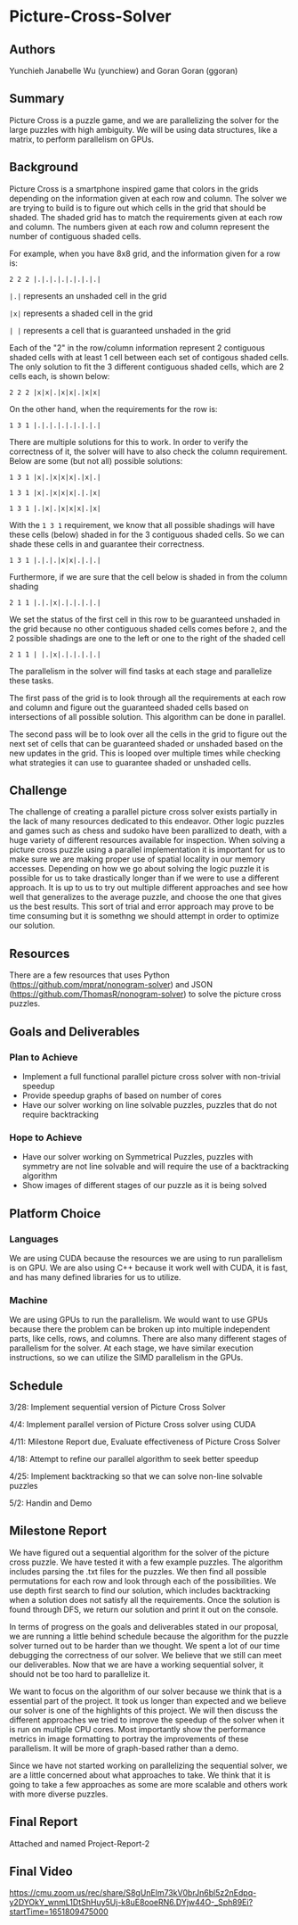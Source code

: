 # Picture-Cross-Solver
## Authors
Yunchieh Janabelle Wu (yunchiew) and Goran Goran (ggoran)

## Summary
Picture Cross is a puzzle game, and we are parallelizing the solver for the large puzzles with high ambiguity. We will be using data structures, like a matrix, to perform parallelism on GPUs.  

## Background
Picture Cross is a smartphone inspired game that colors in the grids depending on the information given at each row and column. The solver we are trying to build is to figure out which cells in the grid that should be shaded. The shaded grid has to match the requirements given at each row and column. The numbers given at each row and column represent the number of contiguous shaded cells. 

For example, when you have 8x8 grid, and the information given for a row is:

`2 2 2 |.|.|.|.|.|.|.|.|`

`|.|` represents an unshaded cell in the grid

`|x|` represents a shaded cell in the grid

`| |` represents a cell that is guaranteed unshaded in the grid

Each of the "2" in the row/column information represent 2 contiguous shaded cells with at least 1 cell between each set of contigous shaded cells. The only solution to fit the 3 different contiguous shaded cells, which are 2 cells each, is shown below:

`2 2 2 |x|x|.|x|x|.|x|x|`

On the other hand, when the requirements for the row is:

`1 3 1 |.|.|.|.|.|.|.|.|`

There are multiple solutions for this to work. In order to verify the correctness of it, the solver will have to also check the column requirement. Below are some  (but not all) possible solutions: 

`1 3 1 |x|.|x|x|x|.|x|.|`

`1 3 1 |x|.|x|x|x|.|.|x|`

`1 3 1 |.|x|.|x|x|x|.|x|`

With the `1 3 1` requirement, we know that all possible shadings will have these cells (below) shaded in for the 3 contiguous shaded cells. So we can shade these cells in and guarantee their correctness.

`1 3 1 |.|.|.|x|x|.|.|.|`

Furthermore, if we are sure that the cell below is shaded in from the column shading

`2 1 1 |.|.|x|.|.|.|.|.|`

We set the status of the first cell in this row to be guaranteed unshaded in the grid because no other contiguous shaded cells comes before `2`, and the 2 possible shadings are one to the left or one to the right of the shaded cell 

`2 1 1 | |.|x|.|.|.|.|.|`

The parallelism in the solver will find tasks at each stage and parallelize these tasks.

The first pass of the grid is to look through all the requirements at each row and column and figure out the guaranteed shaded cells based on intersections of all possible solution. This algorithm can be done in parallel.

The second pass will be to look over all the cells in the grid to figure out the next set of cells that can be guaranteed shaded or unshaded based on the new updates in the grid. This is looped over multiple times while checking what strategies it can use to guarantee shaded or unshaded cells.

## Challenge
The challenge of creating a parallel picture cross solver exists partially in the lack of many resources dedicated to this endeavor. Other logic puzzles and games such as chess and sudoko have been parallized to death, with a huge variety of different resources available for inspection. When solving a picture cross puzzle using a parallel implementation it is important for us to make sure we are making proper use of spatial locality in our memory accesses. Depending on how we go about solving the logic puzzle it is possible for us to take drastically longer than if we were to use a different approach. It is up to us to try out multiple different approaches and see how well that generalizes to the average puzzle, and choose the one that gives us the best results. This sort of trial and error approach may prove to be time consuming but it is somethng we should attempt in order to optimize our solution.

## Resources
There are a few resources that uses Python (https://github.com/mprat/nonogram-solver) and JSON (https://github.com/ThomasR/nonogram-solver) to solve the picture cross puzzles.

## Goals and Deliverables
### Plan to Achieve
* Implement a full functional parallel picture cross solver with non-trivial speedup
* Provide speedup graphs of based on number of cores
* Have our solver working on line solvable puzzles, puzzles that do not require backtracking

### Hope to Achieve
* Have our solver working on Symmetrical Puzzles, puzzles with symmetry are not line solvable and will require the use of a backtracking algorithm
* Show images of different stages of our puzzle as it is being solved


## Platform Choice
### Languages
We are using CUDA because the resources we are using to run parallelism is on GPU. We are also using C++ because it work well with CUDA, it is fast, and has many defined libraries for us to utilize.

### Machine
We are using GPUs to run the parallelism. We would want to use GPUs because there the problem can be broken up into multiple independent parts, like cells, rows, and columns. There are also many different stages of parallelism for the solver. At each stage, we have similar execution instructions, so we can utilize the SIMD parallelism in the GPUs. 

## Schedule
3/28: Implement sequential version of Picture Cross Solver

4/4: Implement parallel version of Picture Cross solver using CUDA

4/11: Milestone Report due, Evaluate effectiveness of Picture Cross Solver

4/18: Attempt to refine our parallel algorithm to seek better speedup

4/25: Implement backtracking so that we can solve non-line solvable puzzles

5/2: Handin and Demo

## Milestone Report
We have figured out a sequential algorithm for the solver of the picture cross puzzle. We have tested it with a few example puzzles. The algorithm includes parsing the .txt files for the puzzles. We then find all possible permutations for each row and look through each of the possibilities. We use depth first search to find our solution, which includes backtracking when a solution does not satisfy all the requirements. Once the solution is found through DFS, we return our solution and print it out on the console. 

In terms of progress on the goals and deliverables stated in our proposal, we are running a little behind schedule because the algorithm for the puzzle solver turned out to be harder than we thought. We spent a lot of our time debugging the correctness of our solver. We believe that we still can meet our deliverables. Now that we are have a working sequential solver, it should not be too hard to parallelize it.

We want to focus on the algorithm of our solver because we think that is a essential part of the project. It took us longer than expected and we believe our solver is one of the highlights of this project. We will then discuss the different approaches we tried to improve the speedup of the solver when it is run on multiple CPU cores. Most importantly show the performance metrics in image formatting to portray the improvements of these parallelism. It will be more of graph-based rather than a demo.

Since we have not started working on parallelizing the sequential solver, we are a little concerned about what approaches to take. We think that it is going to take a few approaches as some are more scalable and others work with more diverse puzzles.

## Final Report
Attached and named Project-Report-2

## Final Video
https://cmu.zoom.us/rec/share/S8gUnElm73kV0brJn6bl5z2nEdpq-y2DYOkY_wnmL1DtShHuy5Uj-k8uE8ooeRN6.DYjw44O-_Sph89Ei?startTime=1651809475000
